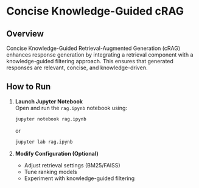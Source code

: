 # Concise Knowledge-Guided cRAG

## Overview
Concise Knowledge-Guided Retrieval-Augmented Generation (cRAG) enhances response generation by integrating a retrieval component with a knowledge-guided filtering approach. This ensures that generated responses are relevant, concise, and knowledge-driven.

## How to Run
1. **Launch Jupyter Notebook**  
   Open and run the `rag.ipynb` notebook using:
   ```bash
   jupyter notebook rag.ipynb
   ```
   or
   ```bash
   jupyter lab rag.ipynb
   ```

2. **Modify Configuration (Optional)**  
   - Adjust retrieval settings (BM25/FAISS)  
   - Tune ranking models  
   - Experiment with knowledge-guided filtering
